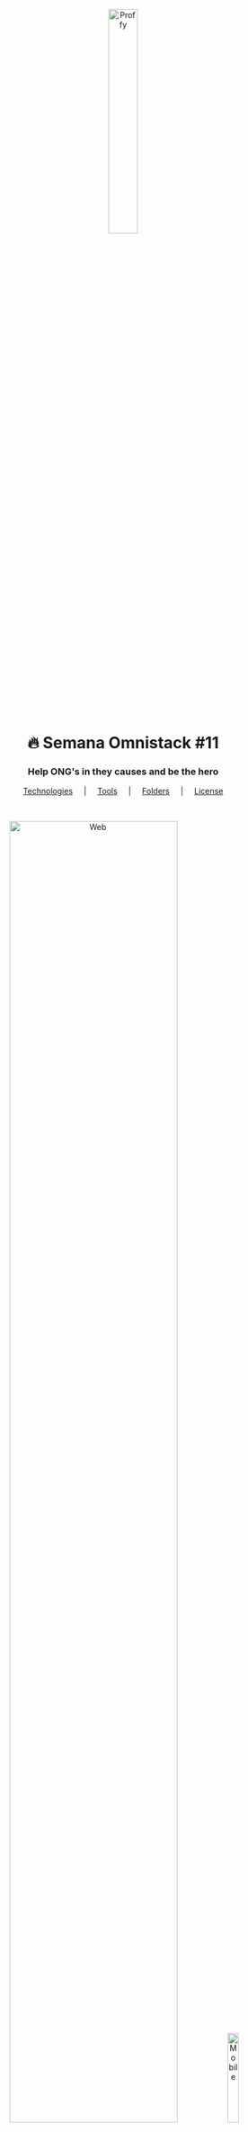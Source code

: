 <p align="center">
  <img src="https://user-images.githubusercontent.com/67290471/90913345-85ff3400-e3b2-11ea-8b67-1fe0594f99e9.png" alt="Proffy" heigth="32%" width="32%" />
</p>

<h1 align="center">🔥 Semana Omnistack #11</h1>

<h3 align="center">Help ONG's in they causes and be the hero</h3>

<p align="center">
  <a href="#techs">Technologies</a> &nbsp;&nbsp;&nbsp; | &nbsp;&nbsp;&nbsp; <a href="#tools">Tools</a> &nbsp;&nbsp;&nbsp; | &nbsp;&nbsp;&nbsp; <a href="#folders">Folders</a> &nbsp;&nbsp;&nbsp; | &nbsp;&nbsp;&nbsp; <a href="#license">License</a>
</p>

<br>

<p align="center">
  <img src="https://user-images.githubusercontent.com/67290471/90912823-a4b0fb00-e3b1-11ea-9c74-9da393e4186b.png" alt="Web" heigth="77%" width="77%"/>
  <img src="https://user-images.githubusercontent.com/67290471/90912813-a24ea100-e3b1-11ea-8ef6-60a5258ad264.png" alt="Mobile" heigth="20.2%" width="20.2%"/>
</p>

<br>

<h2 id="techs">🚀 Technologies </h2>

This project was developed at the [Rocketseat](https://rocketseat.com.br/) "Semana Omnistack" event with the following technologies:

-  [Node.js](https://nodejs.org/)
-  [ReactJS](https://reactjs.org/)
-  [React Native](https://reactnative.dev/)
-  [Expo](https://expo.io/)

<h2 id="tools">🛠 Tools </h2>

I use the following tools to development:

-  [Windows 10](https://pop.system76.com/)
-  [VS Code](https://code.visualstudio.com/)
-  [Insomnia](https://insomnia.rest/download/)
-  [Postbird](https://github.com/Paxa/postbird)
-  [Figma](https://www.figma.com/ui-design-tool/)

<h2 id="folders">📁 Folders </h2>

Checkup detaileds README's of Backend, Frontend and Mobile:

-  [Backend](https://github.com/lucioeiras/be-the-hero/tree/master/backend)
-  [Frontend](https://github.com/lucioeiras/be-the-hero/tree/master/frontend)
-  [Mobile](https://github.com/lucioeiras/be-the-hero/tree/master/mobile)

<h2 id="license">:memo: License </h2>

This project is under the MIT license. See the [LICENSE](https://github.com/lukemorales/react-github-repo-list/blob/master/LICENSE) for more information.

<h1> </h1>

👋 Made by Diego Eiras. 
[Get in touch!](https://www.linkedin.com/in/diego-eiras-2005ba19b/)
